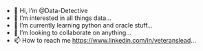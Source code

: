 - 👋 Hi, I’m @Data-Detective
- 👀 I’m interested in all things data...
- 🌱 I’m currently learning python and oracle stuff...
- 💞️ I’m looking to collaborate on anything...
- 📫 How to reach me https://www.linkedin.com/in/veteranslead...

<!---
Data-Detective/Data-Detective is a ✨ special ✨ repository because its `README.md` (this file) appears on your GitHub profile.
You can click the Preview link to take a look at your changes.
--->
